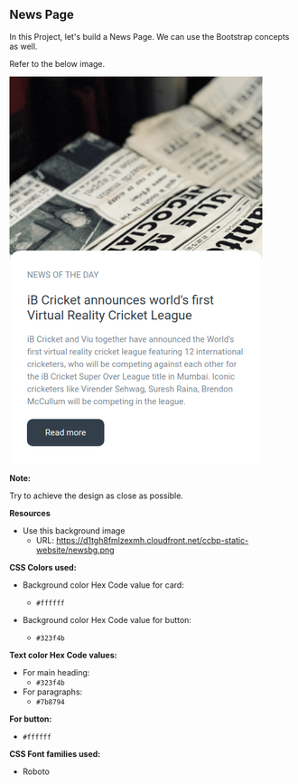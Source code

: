 ## News Page

In this Project, let's build a News Page. We can use the Bootstrap concepts as well.


Refer to the below image.

![webpage-on-news-to-build](image.png)



**Note:**

Try to achieve the design as close as possible.

**Resources**
- Use this background image
    - URL: https://d1tgh8fmlzexmh.cloudfront.net/ccbp-static-website/newsbg.png 


**CSS Colors used:** 

- Background color Hex Code value for card:
    - `#ffffff`

- Background color Hex Code value for button:
    -  `#323f4b`

**Text color Hex Code values:**
- For main heading:
    -  `#323f4b`
- For paragraphs:
    -  `#7b8794`

**For button:**
- `#ffffff`


**CSS Font families used:**
-  Roboto
